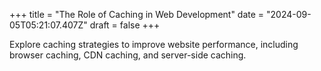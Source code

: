 +++
title = "The Role of Caching in Web Development"
date = "2024-09-05T05:21:07.407Z"
draft = false
+++

Explore caching strategies to improve website performance, including browser caching, CDN caching, and server-side caching.
        